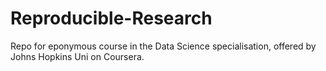 # Reproducible-Research
Repo for eponymous course in the Data Science specialisation, offered by Johns Hopkins Uni on Coursera.

